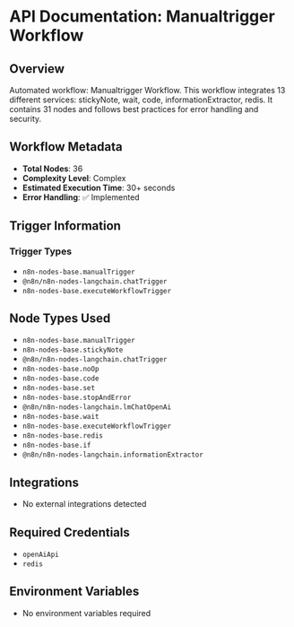# API Documentation: Manualtrigger Workflow

## Overview
Automated workflow: Manualtrigger Workflow. This workflow integrates 13 different services: stickyNote, wait, code, informationExtractor, redis. It contains 31 nodes and follows best practices for error handling and security.

## Workflow Metadata
- **Total Nodes**: 36
- **Complexity Level**: Complex
- **Estimated Execution Time**: 30+ seconds
- **Error Handling**: ✅ Implemented

## Trigger Information
### Trigger Types
- `n8n-nodes-base.manualTrigger`
- `@n8n/n8n-nodes-langchain.chatTrigger`
- `n8n-nodes-base.executeWorkflowTrigger`

## Node Types Used
- `n8n-nodes-base.manualTrigger`
- `n8n-nodes-base.stickyNote`
- `@n8n/n8n-nodes-langchain.chatTrigger`
- `n8n-nodes-base.noOp`
- `n8n-nodes-base.code`
- `n8n-nodes-base.set`
- `n8n-nodes-base.stopAndError`
- `@n8n/n8n-nodes-langchain.lmChatOpenAi`
- `n8n-nodes-base.wait`
- `n8n-nodes-base.executeWorkflowTrigger`
- `n8n-nodes-base.redis`
- `n8n-nodes-base.if`
- `@n8n/n8n-nodes-langchain.informationExtractor`

## Integrations
- No external integrations detected

## Required Credentials
- `openAiApi`
- `redis`

## Environment Variables
- No environment variables required
